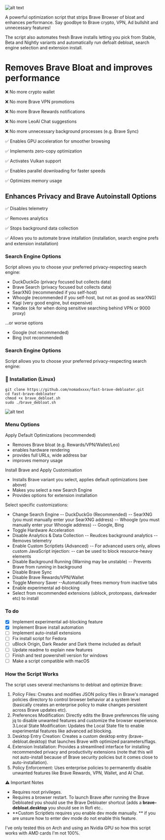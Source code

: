 ![alt text](https://github.com/nomadxxxx/fast-brave-debloater/blob/main/logo.png) 

A powerful optimization script that strips Brave Browser of bloat and enhances performance. Say goodbye to Brave crypto, VPN, Ad bullshit and unnecessary features! 

The script also automates fresh Brave installs letting you pick from Stable, Beta and Nightly variants and automatically run defoalt debloat, search engine selection and extension install.

# Removes Brave Bloat and improves performance

❌ No more crypto wallet

❌ No more Brave VPN promotions

❌ No more Brave Rewards notifications

❌ No more LeoAI Chat suggestions

❌ No more unnecessary background processes (e.g. Brave Sync)

✅ Enables GPU acceleration for smoother browsing

✅ Implements zero-copy optimization

✅ Activates Vulkan support

✅ Enables parallel downloading for faster speeds

✅ Optimizes memory usage

## Enhances Privacy and Brave Autoinstall Options

✅ Disables telemetry

✅ Removes analytics

✅ Stops background data collection

✅ Allows you to automate brave intallation (installation, search engine prefs and extension installation)

### Search Engine Options
Script allows you to choose your preferred privacy-respecting search engine:

- DuckDuckGo (privacy focused but collects data)
- Brave Search (privacy focused but collects data)
- SearXNG (recommended if you self-host)
- Whoogle (recommended if you self-host, but not as good as searXNG)
- Kagi (very good engine, but expensive)
- Yandex (ok for when doing sensitive searching behind VPN or 9000 proxy)

...or worse options
- Google (not recommended)
- Bing (not recommended)
  
### Search Engine Options
Script allows you to choose your preferred privacy-respecting search engine:

### 🔧 Installation (Linux)
```
git clone https://github.com/nomadxxxx/fast-brave-debloater.git
cd fast-brave-debloater
chmod +x brave_debloat.sh
sudo ./brave_debloat.sh
```
![alt text](https://github.com/nomadxxxx/fast-brave-debloater/blob/main/screenshot.png) 

### Menu Options
Apply Default Optimizations (recommended)
- Removes Brave bloat (e.g. Rewards/VPN/Wallet/Leo)
- enables hardware rendering
- provides full URLs, wide address bar
- improves memory usage

Install Brave and Apply Customisation
- Installs Brave variant you select, applies default optimizations (see above)
- Makes you select a new Search Engine
- Provides options for extension installation

Select specific customizations:
- Change Search Engine
  --  DuckDuckGo (Recommended)
  --  SearXNG (you must manually enter your SearXNG address)
  --  Whoogle (you must manually enter your Whoogle address)
  --  Google, Bing 
- Toggle Hardware Acceleration
- Disable Analytics & Data Collection
  -- Reudces background analytics
  -- Removes telemetry
- Enable Custom Scriptlets (Advanced)
  -- For advanced users only, allows custom JavaScript injection:
  -- can be used to block resource-heavy elements
- Disable Background Running (Warning may be unstable)
  -- Prevents Brave from running in background
- Disable Brave Sync
- Disable Brave Rewards/VPN/Wallet
- Toggle Memory Saver
  --Automatically frees memory from inactive tabs
- Enable experimental ad-blocking
- Select from recommended extensions (ublock, protonpass, darkreader etc) to install

### To do
- [X] Implement experimental ad-blocking feature
- [X] Implement Brave install automation
- [ ] Implement auto-install extensions
- [ ] Fix install script for Fedora
- [ ] uBlock Origin, Dark Reader and Dark theme included as default
- [ ] Update readme to explain new features 
- [ ] Finish and test powershell version for windows
- [ ] Make a script compatible with macOS

### How the Script Works
The script uses several mechanisms to debloat and optimize Brave:
1. Policy Files: Creates and modifies JSON policy files in Brave's managed policies directory to control browser behavior at a system level (basically creates an enterprise policy to make changes persistent across Brave updates etc).
2. Preferences Modification: Directly edits the Brave preferences file using jq to disable unwanted features and customize the browser experience.
3.Local State Modification: Updates the Local State file to enable experimental features like advanced ad blocking.
4. Desktop Entry Creation: Creates a custom desktop entry (brave-debloat.desktop) that launches Brave with optimized parameters/flags.
5. Extension Installation: Provides a streamlined interface for installing recommended privacy and productivity extensions (note that this will not auto-install because of Brave security policies but it comes close to auto-installation).
6. Policy Enforcement: Uses enterprise policies to permanently disable unwanted features like Brave Rewards, VPN, Wallet, and AI Chat.


⚠️ Important Notes
- Requires root privileges. 
- Requires a browser restart. 
To launch Brave after running the Brave Debloated you should use the Brave Debloater shortcut (adds a **brave-debloat.desktop** you should see in Rofi etc..
- **Custom Scriptlets requires you enable dev mode manually. ** if you are unsure how to enter dev mode do not enable this feature.

I've only tested this on Arch and using an Nvidia GPU so how this script works with AMD cards I'm not 100%.
